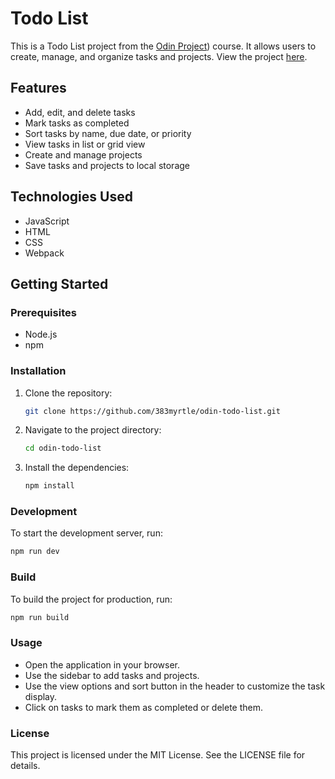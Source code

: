 # Todo List

This is a Todo List project from the [Odin Project](https://www.theodinproject.com/lessons/node-path-javascript-todo-list)) course. It allows users to create, manage, and organize tasks and projects. View the project [here](https://383myrtle.github.io/odin-todo-list/).

## Features

- Add, edit, and delete tasks
- Mark tasks as completed
- Sort tasks by name, due date, or priority
- View tasks in list or grid view
- Create and manage projects
- Save tasks and projects to local storage

## Technologies Used

- JavaScript
- HTML
- CSS
- Webpack

## Getting Started

### Prerequisites

- Node.js
- npm

### Installation

1. Clone the repository:
    ```sh
    git clone https://github.com/383myrtle/odin-todo-list.git
    ```
2. Navigate to the project directory:
    ```sh
    cd odin-todo-list
    ```
3. Install the dependencies:
    ```sh
    npm install
    ```

### Development

To start the development server, run:
```sh
npm run dev
```

### Build 

To build the project for production, run:
```sh
npm run build
```

### Usage
- Open the application in your browser.
- Use the sidebar to add tasks and projects.
- Use the view options and sort button in the header to customize the task display.
- Click on tasks to mark them as completed or delete them.

### License
This project is licensed under the MIT License. See the LICENSE file for details.